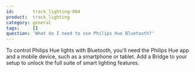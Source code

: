 ```yaml
---
id:       track_lighting-004
product:  track_lighting
category: general
tags:     []
question: 'What do I need to use Philips Hue Bluetooth?'
---
```


To control Philips Hue lights with Bluetooth, you'll need the Philips Hue app and a mobile device, such as a smartphone or tablet. Add a Bridge to your setup to unlock the full suite of smart lighting features.